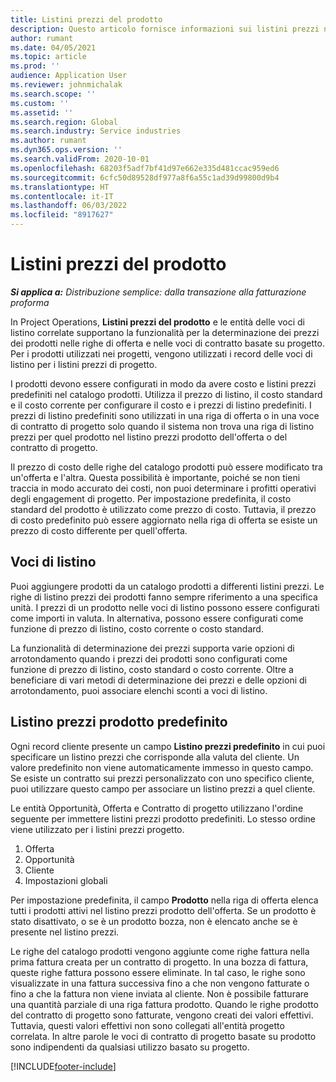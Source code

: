 ```yaml
---
title: Listini prezzi del prodotto
description: Questo articolo fornisce informazioni sui listini prezzi nei prezzi di catalogo utilizzati per le offerte di progetto e i contratti.
author: rumant
ms.date: 04/05/2021
ms.topic: article
ms.prod: ''
audience: Application User
ms.reviewer: johnmichalak
ms.search.scope: ''
ms.custom: ''
ms.assetid: ''
ms.search.region: Global
ms.search.industry: Service industries
ms.author: rumant
ms.dyn365.ops.version: ''
ms.search.validFrom: 2020-10-01
ms.openlocfilehash: 68203f5adf7bf41d97e662e335d481ccac959ed6
ms.sourcegitcommit: 6cfc50d89528df977a8f6a55c1ad39d99800d9b4
ms.translationtype: HT
ms.contentlocale: it-IT
ms.lasthandoff: 06/03/2022
ms.locfileid: "8917627"
---
```

# <a name="product-price-lists"></a>Listini prezzi del prodotto

_**Si applica a:** Distribuzione semplice: dalla transazione alla fatturazione proforma_

 In Project Operations, **Listini prezzi del prodotto** e le entità delle voci di listino correlate supportano la funzionalità per la determinazione dei prezzi dei prodotti nelle righe di offerta e nelle voci di contratto basate su progetto. Per i prodotti utilizzati nei progetti, vengono utilizzati i record delle voci di listino per i listini prezzi di progetto. 

I prodotti devono essere configurati in modo da avere costo e listini prezzi predefiniti nel catalogo prodotti. Utilizza il prezzo di listino, il costo standard e il costo corrente per configurare il costo e i prezzi di listino predefiniti. I prezzi di listino predefiniti sono utilizzati in una riga di offerta o in una voce di contratto di progetto solo quando il sistema non trova una riga di listino prezzi per quel prodotto nel listino prezzi prodotto dell'offerta o del contratto di progetto.

Il prezzo di costo delle righe del catalogo prodotti può essere modificato tra un'offerta e l'altra. Questa possibilità è importante, poiché se non tieni traccia in modo accurato dei costi, non puoi determinare i profitti operativi degli engagement di progetto. Per impostazione predefinita, il costo standard del prodotto è utilizzato come prezzo di costo. Tuttavia, il prezzo di costo predefinito può essere aggiornato nella riga di offerta se esiste un prezzo di costo differente per quell'offerta.

## <a name="price-list-items"></a>Voci di listino

Puoi aggiungere prodotti da un catalogo prodotti a differenti listini prezzi. Le righe di listino prezzi dei prodotti fanno sempre riferimento a una specifica unità. I prezzi di un prodotto nelle voci di listino possono essere configurati come importi in valuta. In alternativa, possono essere configurati come funzione di prezzo di listino, costo corrente o costo standard.

La funzionalità di determinazione dei prezzi supporta varie opzioni di arrotondamento quando i prezzi dei prodotti sono configurati come funzione di prezzo di listino, costo standard o costo corrente. Oltre a beneficiare di vari metodi di determinazione dei prezzi e delle opzioni di arrotondamento, puoi associare elenchi sconti a voci di listino. 

 
## <a name="default-product-price-list"></a>Listino prezzi prodotto predefinito
Ogni record cliente presente un campo **Listino prezzi predefinito** in cui puoi specificare un listino prezzi che corrisponde alla valuta del cliente. Un valore predefinito non viene automaticamente immesso in questo campo. Se esiste un contratto sui prezzi personalizzato con uno specifico cliente, puoi utilizzare questo campo per associare un listino prezzi a quel cliente.

Le entità Opportunità, Offerta e Contratto di progetto utilizzano l'ordine seguente per immettere listini prezzi prodotto predefiniti. Lo stesso ordine viene utilizzato per i listini prezzi progetto.

1.  Offerta
2.  Opportunità
3.  Cliente
4.  Impostazioni globali 

Per impostazione predefinita, il campo **Prodotto** nella riga di offerta elenca tutti i prodotti attivi nel listino prezzi prodotto dell'offerta. Se un prodotto è stato disattivato, o se è un prodotto bozza, non è elencato anche se è presente nel listino prezzi. 

Le righe del catalogo prodotti vengono aggiunte come righe fattura nella prima fattura creata per un contratto di progetto. In una bozza di fattura, queste righe fattura possono essere eliminate. In tal caso, le righe sono visualizzate in una fattura successiva fino a che non vengono fatturate o fino a che la fattura non viene inviata al cliente. Non è possibile fatturare una quantità parziale di una riga fattura prodotto. Quando le righe prodotto del contratto di progetto sono fatturate, vengono creati dei valori effettivi. Tuttavia, questi valori effettivi non sono collegati all'entità progetto correlata. In altre parole le voci di contratto di progetto basate su prodotto sono indipendenti da qualsiasi utilizzo basato su progetto. 


[!INCLUDE[footer-include](../includes/footer-banner.md)]
